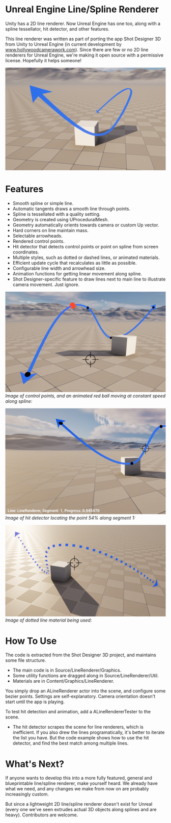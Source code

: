 # Unreal Engine Line/Spline Renderer

Unity has a 2D line renderer. Now Unreal Engine has one too, along with a spline tessellator, hit detector, and other features.

This line renderer was written as part of porting the app Shot Designer 3D from Unity to Unreal Engine (in current development by www.hollywoodcamerawork.com). Since there are few or no 2D line renderers for Unreal Engine, we're making it open source with a permissive license. Hopefully it helps someone!

![image info](./Docs/title.png)

# Features

- Smooth spline or simple line.
- Automatic tangents draws a smooth line through points.
- Spline is tessellated with a quality setting.
- Geometry is created using UProceduralMesh.
- Geometry automatically orients towards camera or custom Up vector.
- Hard corners on line maintain mass.
- Selectable arrowheads.
- Rendered control points.
- Hit detector that detects control points or point on spline from screen coordinates.
- Multiple styles, such as dotted or dashed lines, or animated materials.
- Efficient update cycle that recalculates as little as possible.
- Configurable line width and arrowhead size.
- Animation functions for getting linear movement along spline.
- Shot Designer-specific feature to draw lines next to main line to illustrate camera movement. Just ignore.

![image info](./Docs/animation.png)
*Image of control points, and an animated red ball moving at constant speed along spline:*
<br/>

![image info](./Docs/hitdetection.png)
*Image of hit detector locating the point 54% along segment 1:*
<br/>

![image info](./Docs/dotted.png)
*Image of dotted line material being used:*

# How To Use

The code is extracted from the Shot Designer 3D project, and maintains some file structure.
- The main code is in Source/LineRenderer/Graphics.
- Some utility functions are dragged along in Source/LineRenderer/Util.
- Materials are in Content/Graphics/LineRenderer.

You simply drop an ALineRenderer actor into the scene, and configure some bezier points. Settings are self-explanatory. Camera orientation doesn't start until the app is playing.

To test hit detection and animation, add a ALineRendererTester to the scene.

* The hit detector scrapes the scene for line renderers, which is inefficient. If you also drew the lines programatically, it's better to iterate the list you have. But the code example shows how to use the hit detector, and find the best match among multiple lines.

# What's Next?

If anyone wants to develop this into a more fully featured, general and blueprintable line/spline renderer, make yourself heard. We already have what we need, and any changes we make from now on are probably increasingly custom.

But since a lightweight 2D line/spline renderer doesn't exist for Unreal (every one we've seen extrudes actual 3D objects along splines and are heavy). Contributors are welcome.
